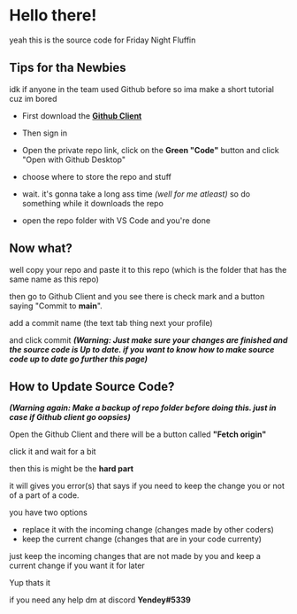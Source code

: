 # Hello there!

yeah this is the source code for Friday Night Fluffin


## Tips for tha Newbies

idk if anyone in the team used Github before so ima make a short tutorial cuz im bored


* First download the [**Github Client**](https://desktop.github.com/)

* Then sign in 

* Open the private repo link, click on the **Green "Code"** button and click "Open with Github Desktop"

* choose where to store the repo and stuff

* wait. it's gonna take a long ass time *(well for me atleast)* so do something while it downloads the repo

* open the repo folder with VS Code and you're done

## Now what?

well copy your repo and paste it to this repo (which is the folder that has the same name as this repo)

then go to Github Client and you see there is check mark and a button saying "Commit to **main**". 

add a commit name (the text tab thing next your profile)

and click commit ***(Warning: Just make sure your changes are finished and the source code is Up to date. if you want to know how to make source code up to date go further this page)***

## How to Update Source Code?

***(Warning again: Make a backup of repo folder before doing this. just in case if Github client go oopsies)***

Open the Github Client and there will be a button called **"Fetch origin"** 

click it and wait for a bit

then this is might be the **hard part**

it will gives you error(s) that says if you need to keep the change you or not of a part of a code.

you have two options

* replace it with the incoming change (changes made by other coders)
* keep the current change (changes that are in your code currenty)

just keep the incoming changes that are not made by you and keep a current change if you want it for later

Yup thats it

if you need any help dm at discord **Yendey#5339**